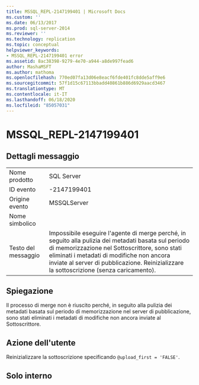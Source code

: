 ```yaml
---
title: MSSQL_REPL-2147199401 | Microsoft Docs
ms.custom: ''
ms.date: 06/13/2017
ms.prod: sql-server-2014
ms.reviewer: ''
ms.technology: replication
ms.topic: conceptual
helpviewer_keywords:
- MSSQL_REPL-2147199401 error
ms.assetid: 8ac38398-9279-4e70-a944-a8de997fead6
author: MashaMSFT
ms.author: mathoma
ms.openlocfilehash: 770ed07fa13d06e8eacf6fde401fc8dde5aff9e6
ms.sourcegitcommit: 57f1d15c67113bbadd40861b886d6929aacd3467
ms.translationtype: MT
ms.contentlocale: it-IT
ms.lasthandoff: 06/18/2020
ms.locfileid: "85057031"
---
```

# <a name="mssql_repl-2147199401"></a>MSSQL_REPL-2147199401
    
## <a name="message-details"></a>Dettagli messaggio  
  
|||  
|-|-|  
|Nome prodotto|SQL Server|  
|ID evento|-2147199401|  
|Origine evento|MSSQLServer|  
|Nome simbolico||  
|Testo del messaggio|Impossibile eseguire l'agente di merge perché, in seguito alla pulizia dei metadati basata sul periodo di memorizzazione nel Sottoscrittore, sono stati eliminati i metadati di modifiche non ancora inviate al server di pubblicazione. Reinizializzare la sottoscrizione (senza caricamento).|  
  
## <a name="explanation"></a>Spiegazione  
 Il processo di merge non è riuscito perché, in seguito alla pulizia dei metadati basata sul periodo di memorizzazione nel server di pubblicazione, sono stati eliminati i metadati di modifiche non ancora inviate al Sottoscrittore.  
  
## <a name="user-action"></a>Azione dell'utente  
 Reinizializzare la sottoscrizione specificando `@upload_first = 'FALSE'`.  
  
## <a name="internal-only"></a>Solo interno  
  
